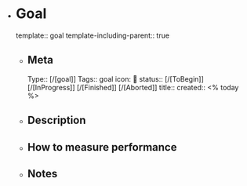 - # Goal
  template:: goal
  template-including-parent:: true
    - ## Meta
	    Type:: [/[goal]]
	    Tags:: goal
      icon: 👥
      status:: [/[ToBegin]] [/[InProgress]] [/[Finished]] [/[Aborted]] 
      title:: 
      created:: <% today %>
    - ## Description
    - ## How to measure performance
    - ## Notes 